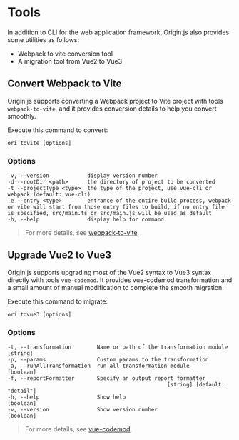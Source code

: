 # Tools

In addition to CLI for the web application framework, Origin.js also provides some utilities as follows:
- Webpack to vite conversion tool
- A migration tool from Vue2 to Vue3

## Convert Webpack to Vite

Origin.js supports converting a Webpack project to Vite project with tools `webpack-to-vite`, and it provides conversion details to help you convert smoothly.

Execute this command to convert:

```shell
ori tovite [options]
```

### Options

```
-v, --version            display version number
-d --rootDir <path>      the directory of project to be converted
-t --projectType <type>  the type of the project, use vue-cli or webpack (default: vue-cli)
-e --entry <type>        entrance of the entire build process, webpack or vite will start from those entry files to build, if no entry file is specified, src/main.ts or src/main.js will be used as default
-h, --help               display help for command
```

> For more details, see [webpack-to-vite](https://originjs.github.io/docs/en/guide/tools/webpack-to-vite/).

## Upgrade Vue2 to Vue3

Origin.js supports upgrading most of the Vue2 syntax to Vue3 syntax directly with tools `vue-codemod`. It provides vue-codemod transformation and a small amount of manual modification to complete the smooth migration.

Execute this command to migrate:

```shell
ori tovue3 [options]
```

### Options

```
-t, --transformation        Name or path of the transformation module [string]
-p, --params                Custom params to the transformation
-a, --runAllTransformation  run all transformation module            [boolean]
-f, --reportFormatter       Specify an output report formatter
                                                  [string] [default: "detail"]
-h, --help                  Show help                                [boolean]
-v, --version               Show version number                      [boolean]
```

> For more details, see [vue-codemod](https://originjs.github.io/docs/en/guide/tools/vue-codemod/).
